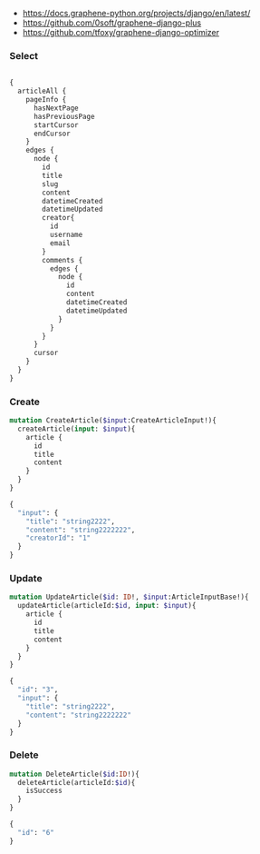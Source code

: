 
* https://docs.graphene-python.org/projects/django/en/latest/
* https://github.com/0soft/graphene-django-plus
* https://github.com/tfoxy/graphene-django-optimizer

### Select
```graphql

{
  articleAll {
    pageInfo {
      hasNextPage
      hasPreviousPage
      startCursor
      endCursor
    }
    edges {
      node {
        id
        title
        slug
        content
      	datetimeCreated
        datetimeUpdated
        creator{
          id
          username
          email
        }
        comments {
          edges {
            node {
              id
              content
              datetimeCreated
              datetimeUpdated
            }
          }
        }
      }
      cursor
    }
  }
}
```


### Create
```graphql
mutation CreateArticle($input:CreateArticleInput!){
  createArticle(input: $input){
    article {
      id
      title
      content
    }
  }
}

{ 
  "input": {
    "title": "string2222", 
    "content": "string2222222",  
    "creatorId": "1"
  }
}
```

### Update
```graphql
mutation UpdateArticle($id: ID!, $input:ArticleInputBase!){
  updateArticle(articleId:$id, input: $input){
    article {
      id
      title
      content
    }
  }
}

{ 
  "id": "3",
  "input": {
    "title": "string2222", 
    "content": "string2222222"
  }
}
```

### Delete
```graphql
mutation DeleteArticle($id:ID!){
  deleteArticle(articleId:$id){
    isSuccess
  }
}

{ 
  "id": "6"
}
```